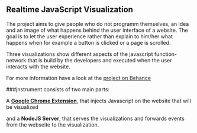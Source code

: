 Realtime JavaScript Visualization
------------------

The project aims to give people who do not programm themselves,
an idea and an image of what happens behind the user interface
of a website. The goal is to let the user experience rather than explain
to him/her what happens when for example a button is clicked
or a page is scrolled.

Three visualizations show different aspects of the javascript
function-network that is build by the developers and executed when 
the user interacts with the website.

For more information have a look at the [project on Behance](http://www.behance.net/gre_nish)


###jnstrument consists of two main parts:

A [__Google Chrome Extension__](http://www.behance.net/gre_nish), that injects Javascript on the website that will be visualized

and a __NodeJS Server__, that serves the visualizations and forwards events from the webseite to the visualization.
